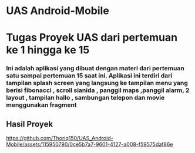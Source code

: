 # UAS Android-Mobile

# Tugas Proyek UAS dari pertemuan ke 1 hingga ke 15
###  Ini adalah aplikasi yang dibuat dengan materi dari pertemuan satu sampai pertemuan 15 saat ini. Aplikasi ini terdiri dari tampilan splash screen yang langsung ke tampilan menu yang berisi  fibonacci , scroll sianida , panggil maps ,panggil alarm, 2 layout , tampilan hallo , sambungan telepon dan movie menggunakan fragment

## Hasil Proyek

https://github.com/Thoriq150/UAS_Android-Mobile/assets/115950790/0ce5b7a7-9601-4127-a008-f59575daf86e

